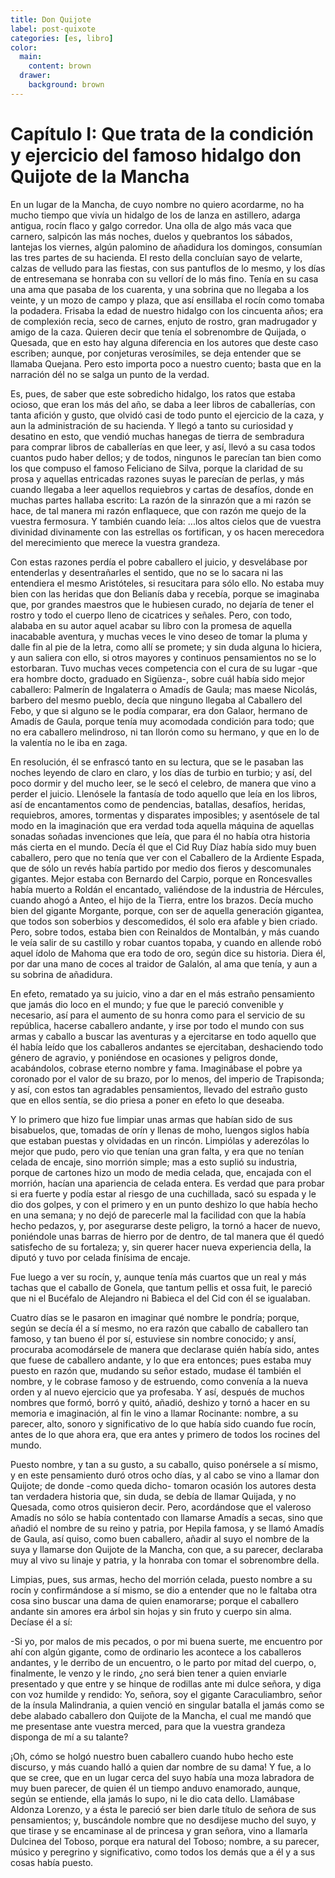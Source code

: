 ```yaml
---
title: Don Quijote
label: post-quixote
categories: [es, libro]
color:
  main:
    content: brown
  drawer:
    background: brown
---
```


Capítulo I: Que trata de la condición y ejercicio del famoso hidalgo don Quijote de la Mancha
=============================================================================================

En un lugar de la Mancha, de cuyo nombre no quiero acordarme, no ha mucho tiempo que vivía un hidalgo de los de lanza en astillero, adarga antigua, rocín flaco y galgo corredor. Una olla de algo más vaca que carnero, salpicón las más noches, duelos y quebrantos los sábados, lantejas los viernes, algún palomino de añadidura los domingos, consumían las tres partes de su hacienda. El resto della concluían sayo de velarte, calzas de velludo para las fiestas, con sus pantuflos de lo mesmo, y los días de entresemana se honraba con su vellorí de lo más fino. Tenía en su casa una ama que pasaba de los cuarenta, y una sobrina que no llegaba a los veinte, y un mozo de campo y plaza, que así ensillaba el rocín como tomaba la podadera. Frisaba la edad de nuestro hidalgo con los cincuenta años; era de complexión recia, seco de carnes, enjuto de rostro, gran madrugador y amigo de la caza. Quieren decir que tenía el sobrenombre de Quijada, o Quesada, que en esto hay alguna diferencia en los autores que deste caso escriben; aunque, por conjeturas verosímiles, se deja entender que se llamaba Quejana. Pero esto importa poco a nuestro cuento; basta que en la narración dél no se salga un punto de la verdad.

Es, pues, de saber que este sobredicho hidalgo, los ratos que estaba ocioso, que eran los más del año, se daba a leer libros de caballerías, con tanta afición y gusto, que olvidó casi de todo punto el ejercicio de la caza, y aun la administración de su hacienda. Y llegó a tanto su curiosidad y desatino en esto, que vendió muchas hanegas de tierra de sembradura para comprar libros de caballerías en que leer, y así, llevó a su casa todos cuantos pudo haber dellos; y de todos, ningunos le parecían tan bien como los que compuso el famoso Feliciano de Silva, porque la claridad de su prosa y aquellas entricadas razones suyas le parecían de perlas, y más cuando llegaba a leer aquellos requiebros y cartas de desafíos, donde en muchas partes hallaba escrito: La razón de la sinrazón que a mi razón se hace, de tal manera mi razón enflaquece, que con razón me quejo de la vuestra fermosura. Y también cuando leía: ...los altos cielos que de vuestra divinidad divinamente con las estrellas os fortifican, y os hacen merecedora del merecimiento que merece la vuestra grandeza.

Con estas razones perdía el pobre caballero el juicio, y desvelábase por entenderlas y desentrañarles el sentido, que no se lo sacara ni las entendiera el mesmo Aristóteles, si resucitara para sólo ello. No estaba muy bien con las heridas que don Belianís daba y recebía, porque se imaginaba que, por grandes maestros que le hubiesen curado, no dejaría de tener el rostro y todo el cuerpo lleno de cicatrices y señales. Pero, con todo, alababa en su autor aquel acabar su libro con la promesa de aquella inacabable aventura, y muchas veces le vino deseo de tomar la pluma y dalle fin al pie de la letra, como allí se promete; y sin duda alguna lo hiciera, y aun saliera con ello, si otros mayores y continuos pensamientos no se lo estorbaran. Tuvo muchas veces competencia con el cura de su lugar -que era hombre docto, graduado en Sigüenza-, sobre cuál había sido mejor caballero: Palmerín de Ingalaterra o Amadís de Gaula; mas maese Nicolás, barbero del mesmo pueblo, decía que ninguno llegaba al Caballero del Febo, y que si alguno se le podía comparar, era don Galaor, hermano de Amadís de Gaula, porque tenía muy acomodada condición para todo; que no era caballero melindroso, ni tan llorón como su hermano, y que en lo de la valentía no le iba en zaga.

En resolución, él se enfrascó tanto en su lectura, que se le pasaban las noches leyendo de claro en claro, y los días de turbio en turbio; y así, del poco dormir y del mucho leer, se le secó el celebro, de manera que vino a perder el juicio. Llenósele la fantasía de todo aquello que leía en los libros, así de encantamentos como de pendencias, batallas, desafíos, heridas, requiebros, amores, tormentas y disparates imposibles; y asentósele de tal modo en la imaginación que era verdad toda aquella máquina de aquellas sonadas soñadas invenciones que leía, que para él no había otra historia más cierta en el mundo. Decía él que el Cid Ruy Díaz había sido muy buen caballero, pero que no tenía que ver con el Caballero de la Ardiente Espada, que de sólo un revés había partido por medio dos fieros y descomunales gigantes. Mejor estaba con Bernardo del Carpio, porque en Roncesvalles había muerto a Roldán el encantado, valiéndose de la industria de Hércules, cuando ahogó a Anteo, el hijo de la Tierra, entre los brazos. Decía mucho bien del gigante Morgante, porque, con ser de aquella generación gigantea, que todos son soberbios y descomedidos, él solo era afable y bien criado. Pero, sobre todos, estaba bien con Reinaldos de Montalbán, y más cuando le veía salir de su castillo y robar cuantos topaba, y cuando en allende robó aquel ídolo de Mahoma que era todo de oro, según dice su historia. Diera él, por dar una mano de coces al traidor de Galalón, al ama que tenía, y aun a su sobrina de añadidura.

En efeto, rematado ya su juicio, vino a dar en el más estraño pensamiento que jamás dio loco en el mundo; y fue que le pareció convenible y necesario, así para el aumento de su honra como para el servicio de su república, hacerse caballero andante, y irse por todo el mundo con sus armas y caballo a buscar las aventuras y a ejercitarse en todo aquello que él había leído que los caballeros andantes se ejercitaban, deshaciendo todo género de agravio, y poniéndose en ocasiones y peligros donde, acabándolos, cobrase eterno nombre y fama. Imaginábase el pobre ya coronado por el valor de su brazo, por lo menos, del imperio de Trapisonda; y así, con estos tan agradables pensamientos, llevado del estraño gusto que en ellos sentía, se dio priesa a poner en efeto lo que deseaba.

Y lo primero que hizo fue limpiar unas armas que habían sido de sus bisabuelos, que, tomadas de orín y llenas de moho, luengos siglos había que estaban puestas y olvidadas en un rincón. Limpiólas y aderezólas lo mejor que pudo, pero vio que tenían una gran falta, y era que no tenían celada de encaje, sino morrión simple; mas a esto suplió su industria, porque de cartones hizo un modo de media celada, que, encajada con el morrión, hacían una apariencia de celada entera. Es verdad que para probar si era fuerte y podía estar al riesgo de una cuchillada, sacó su espada y le dio dos golpes, y con el primero y en un punto deshizo lo que había hecho en una semana; y no dejó de parecerle mal la facilidad con que la había hecho pedazos, y, por asegurarse deste peligro, la tornó a hacer de nuevo, poniéndole unas barras de hierro por de dentro, de tal manera que él quedó satisfecho de su fortaleza; y, sin querer hacer nueva experiencia della, la diputó y tuvo por celada finísima de encaje.

Fue luego a ver su rocín, y, aunque tenía más cuartos que un real y más tachas que el caballo de Gonela, que tantum pellis et ossa fuit, le pareció que ni el Bucéfalo de Alejandro ni Babieca el del Cid con él se igualaban.

Cuatro días se le pasaron en imaginar qué nombre le pondría; porque, según se decía él a sí mesmo, no era razón que caballo de caballero tan famoso, y tan bueno él por sí, estuviese sin nombre conocido; y ansí, procuraba acomodársele de manera que declarase quién había sido, antes que fuese de caballero andante, y lo que era entonces; pues estaba muy puesto en razón que, mudando su señor estado, mudase él también el nombre, y le cobrase famoso y de estruendo, como convenía a la nueva orden y al nuevo ejercicio que ya profesaba. Y así, después de muchos nombres que formó, borró y quitó, añadió, deshizo y tornó a hacer en su memoria e imaginación, al fin le vino a llamar Rocinante: nombre, a su parecer, alto, sonoro y significativo de lo que había sido cuando fue rocín, antes de lo que ahora era, que era antes y primero de todos los rocines del mundo.

Puesto nombre, y tan a su gusto, a su caballo, quiso ponérsele a sí mismo, y en este pensamiento duró otros ocho días, y al cabo se vino a llamar don Quijote; de donde -como queda dicho- tomaron ocasión los autores desta tan verdadera historia que, sin duda, se debía de llamar Quijada, y no Quesada, como otros quisieron decir. Pero, acordándose que el valeroso Amadís no sólo se había contentado con llamarse Amadís a secas, sino que añadió el nombre de su reino y patria, por Hepila famosa, y se llamó Amadís de Gaula, así quiso, como buen caballero, añadir al suyo el nombre de la suya y llamarse don Quijote de la Mancha, con que, a su parecer, declaraba muy al vivo su linaje y patria, y la honraba con tomar el sobrenombre della.

Limpias, pues, sus armas, hecho del morrión celada, puesto nombre a su rocín y confirmándose a sí mismo, se dio a entender que no le faltaba otra cosa sino buscar una dama de quien enamorarse; porque el caballero andante sin amores era árbol sin hojas y sin fruto y cuerpo sin alma. Decíase él a sí:

-Si yo, por malos de mis pecados, o por mi buena suerte, me encuentro por ahí con algún gigante, como de ordinario les acontece a los caballeros andantes, y le derribo de un encuentro, o le parto por mitad del cuerpo, o, finalmente, le venzo y le rindo, ¿no será bien tener a quien enviarle presentado y que entre y se hinque de rodillas ante mi dulce señora, y diga con voz humilde y rendido: Yo, señora, soy el gigante Caraculiambro, señor de la ínsula Malindrania, a quien venció en singular batalla el jamás como se debe alabado caballero don Quijote de la Mancha, el cual me mandó que me presentase ante vuestra merced, para que la vuestra grandeza disponga de mí a su talante?

¡Oh, cómo se holgó nuestro buen caballero cuando hubo hecho este discurso, y más cuando halló a quien dar nombre de su dama! Y fue, a lo que se cree, que en un lugar cerca del suyo había una moza labradora de muy buen parecer, de quien él un tiempo anduvo enamorado, aunque, según se entiende, ella jamás lo supo, ni le dio cata dello. Llamábase Aldonza Lorenzo, y a ésta le pareció ser bien darle título de señora de sus pensamientos; y, buscándole nombre que no desdijese mucho del suyo, y que tirase y se encaminase al de princesa y gran señora, vino a llamarla Dulcinea del Toboso, porque era natural del Toboso; nombre, a su parecer, músico y peregrino y significativo, como todos los demás que a él y a sus cosas había puesto.
